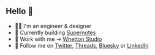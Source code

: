 ## Hello 👋

- 👨‍💻 I'm an engineer & designer
- 📝 Currently building [Supernotes](https://supernotes.app)
- 🍥 Work with me → [Whetton Studio](https://whetton.studio)
- 💬 Follow me on [Twitter](https://x.com/tobiaswhetton), [Threads](https://threads.net/@tobiaswhetton), [Bluesky](https://bsky.app/profile/tobias.so) or [LinkedIn](https://www.linkedin.com/in/twhetton/)
